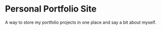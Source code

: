 <h1>Personal Portfolio Site</h1>
<p>A way to store my portfolio projects in one place and say a bit about myself.</p>